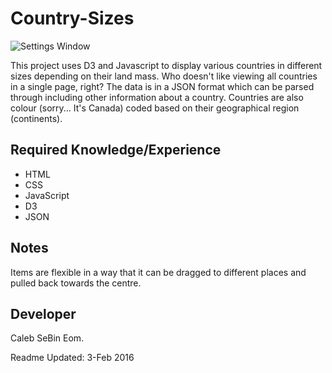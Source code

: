 # Country-Sizes #

![Settings Window](https://github.com/eomcaleb/Country-Sizes/img/interface.png)

This project uses D3 and Javascript to display various countries in different sizes depending on their land mass. Who doesn't like viewing all countries in a single page, right? The data is in a JSON format which can be parsed through including other information about a country.
Countries are also colour (sorry... It's Canada) coded based on their geographical region (continents).

## Required Knowledge/Experience ##
* HTML
* CSS
* JavaScript
* D3
* JSON

## Notes ##
Items are flexible in a way that it can be dragged to different places and pulled back towards the centre.

## Developer ##
Caleb SeBin Eom.

Readme Updated: 3-Feb 2016
